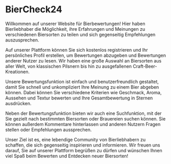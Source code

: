 # BierCheck24

Willkommen auf unserer Website für Bierbewertungen! Hier haben Bierliebhaber die Möglichkeit, ihre Erfahrungen und Meinungen zu verschiedenen Biersorten zu teilen und sich gegenseitig Empfehlungen auszusprechen.

Auf unserer Plattform können Sie sich kostenlos registrieren und Ihr persönliches Profil erstellen, um Bewertungen abzugeben und Bewertungen anderer Nutzer zu lesen. Wir haben eine große Auswahl an Biersorten aus aller Welt, von klassischen Pilsnern bis hin zu ausgefallenen Craft-Beer-Kreationen.

Unsere Bewertungsfunktion ist einfach und benutzerfreundlich gestaltet, damit Sie schnell und unkompliziert Ihre Meinung zu einem Bier abgeben können. Dabei können Sie verschiedene Kriterien wie Geschmack, Aroma, Aussehen und Textur bewerten und Ihre Gesamtbewertung in Sternen ausdrücken.

Neben der Bewertungsfunktion bieten wir auch eine Suchfunktion, mit der Sie gezielt nach bestimmten Biersorten oder Brauereien suchen können. Sie können außerdem Kommentare hinterlassen und anderen Nutzern Fragen stellen oder Empfehlungen aussprechen.

Unser Ziel ist es, eine lebendige Community von Bierliebhabern zu schaffen, die sich gegenseitig inspirieren und informieren. Wir freuen uns darauf, Sie auf unserer Plattform begrüßen zu dürfen und wünschen Ihnen viel Spaß beim Bewerten und Entdecken neuer Biersorten!